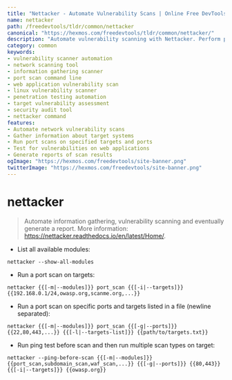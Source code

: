 ```yaml
---
title: "Nettacker - Automate Vulnerability Scans | Online Free DevTools by Hexmos"
name: nettacker
path: /freedevtools/tldr/common/nettacker
canonical: "https://hexmos.com/freedevtools/tldr/common/nettacker/"
description: "Automate vulnerability scanning with Nettacker. Perform port scanning and information gathering on targets. Free online tool, no registration required."
category: common
keywords:
- vulnerability scanner automation
- network scanning tool
- information gathering scanner
- port scan command line
- web application vulnerability scan
- linux vulnerability scanner
- penetration testing automation
- target vulnerability assessment
- security audit tool
- nettacker command
features:
- Automate network vulnerability scans
- Gather information about target systems
- Run port scans on specified targets and ports
- Test for vulnerabilities on web applications
- Generate reports of scan results
ogImage: "https://hexmos.com/freedevtools/site-banner.png"
twitterImage: "https://hexmos.com/freedevtools/site-banner.png"
---
```


# nettacker

> Automate information gathering, vulnerability scanning and eventually generate a report.
> More information: <https://nettacker.readthedocs.io/en/latest/Home/>.

- List all available modules:

`nettacker --show-all-modules`

- Run a port scan on targets:

`nettacker {{[-m|--modules]}} port_scan {{[-i|--targets]}} {{192.168.0.1/24,owasp.org,scanme.org,...}}`

- Run a port scan on specific ports and targets listed in a file (newline separated):

`nettacker {{[-m|--modules]}} port_scan {{[-g|--ports]}} {{22,80,443,...}} {{[-l|--targets-list]}} {{path/to/targets.txt}}`

- Run ping test before scan and then run multiple scan types on target:

`nettacker --ping-before-scan {{[-m|--modules]}} {{port_scan,subdomain_scan,waf_scan,...}} {{[-g|--ports]}} {{80,443}} {{[-i|--targets]}} {{owasp.org}}`
